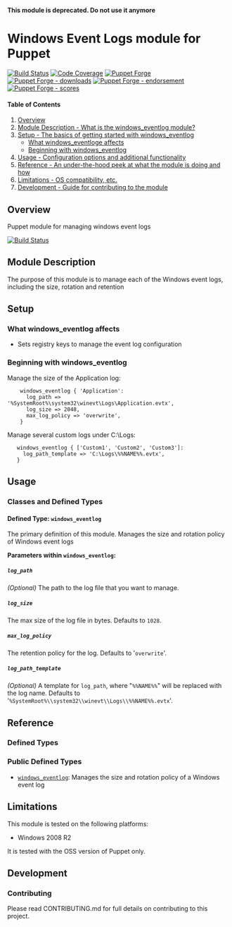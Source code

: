**This module is deprecated. Do not use it anymore**

# Windows Event Logs module for Puppet

[![Build Status](https://travis-ci.org/voxpupuli/puppet-windows_eventlog.png?branch=master)](https://travis-ci.org/voxpupuli/puppet-windows_eventlog)
[![Code Coverage](https://coveralls.io/repos/github/voxpupuli/puppet-windows_eventlog/badge.svg?branch=master)](https://coveralls.io/github/voxpupuli/puppet-windows_eventlog)
[![Puppet Forge](https://img.shields.io/puppetforge/v/puppet/windows_eventlog.svg)](https://forge.puppetlabs.com/puppet/windows_eventlog)
[![Puppet Forge - downloads](https://img.shields.io/puppetforge/dt/puppet/windows_eventlog.svg)](https://forge.puppetlabs.com/puppet/windows_eventlog)
[![Puppet Forge - endorsement](https://img.shields.io/puppetforge/e/puppet/windows_eventlog.svg)](https://forge.puppetlabs.com/puppet/windows_eventlog)
[![Puppet Forge - scores](https://img.shields.io/puppetforge/f/puppet/windows_eventlog.svg)](https://forge.puppetlabs.com/puppet/windows_eventlog)

#### Table of Contents

1. [Overview](#overview)
1. [Module Description - What is the windows_eventlog module?](#module-description)
1. [Setup - The basics of getting started with windows_eventlog](#setup)
    * [What windows_eventloge affects](#what-windows_eventlog-affects)
    * [Beginning with windows_eventlog](#beginning-with-windows_eventlog)
1. [Usage - Configuration options and additional functionality](#usage)
1. [Reference - An under-the-hood peek at what the module is doing and how](#reference)
1. [Limitations - OS compatibility, etc.](#limitations)
1. [Development - Guide for contributing to the module](#development)

## Overview

Puppet module for managing windows event logs

[![Build Status](https://travis-ci.org/voxpupuli/puppet-windows_eventlog.svg?branch=master)](https://travis-ci.org/voxpupuli/puppet-windows_eventlog)

## Module Description

The purpose of this module is to manage each of the Windows event logs,
including the size, rotation and retention

## Setup

### What windows_eventlog affects

* Sets registry keys to manage the event log configuration

### Beginning with windows_eventlog

  Manage the size of the Application log:

```puppet
    windows_eventlog { 'Application':
      log_path => '%SystemRoot%\system32\winevt\Logs\Application.evtx',
      log_size => 2048,
      max_log_policy => 'overwrite',
    }
```

  Manage several custom logs under C:\Logs:

```puppet
   windows_eventlog { ['Custom1', 'Custom2', 'Custom3']:
     log_path_template => 'C:\Logs\%%NAME%%.evtx',
   }
```

## Usage

### Classes and Defined Types

#### Defined Type: `windows_eventlog`

The primary definition of this module. Manages the size and rotation policy of
Windows event logs

**Parameters within `windows_eventlog`:**
##### `log_path`

_(Optional)_ The path to the log file that you want to manage.

##### `log_size`

The max size of the log file in bytes.  Defaults to `1028`.

##### `max_log_policy`

The retention policy for the log.  Defaults to '`overwrite`'.

##### `log_path_template`

_(Optional)_ A template for `log_path`, where "`%%NAME%%`" will be replaced with
the log name.  Defaults to '`%SystemRoot%\\system32\\winevt\\Logs\\%%NAME%%.evtx`'.

## Reference

### Defined Types

### Public Defined Types

* [`windows_eventlog`](#define-eventlog): Manages the size and rotation policy
  of a Windows event log

## Limitations

This module is tested on the following platforms:

* Windows 2008 R2

It is tested with the OSS version of Puppet only.

## Development

### Contributing

Please read CONTRIBUTING.md for full details on contributing to this project.
